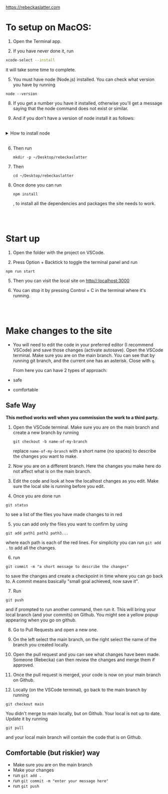 https://rebeckaslatter.com

# To setup on MacOS:

1. Open the Terminal app.

2. If you have never done it, run
```bash
xcode-select --install
```
it will take some time to complete.

5. You must have node (Node.js) installed. You can check what version you have by running
```
node --version
```

8. If you get a number you have it installed, otherwise you'll get a message saying that the node command does not exist or similar.

9. And if you don't have a version of node install it as follows:

<br/>

<details>
  <summary>How to install node</summary>
   <ol>
     <li>Install nvm: run <i>curl -o- https://raw.githubusercontent.com/nvm-sh/nvm/v0.39.1/install.sh | bash</i> from anywhere in the terminal</li>
     <li>Nvm is a tool for managing versions of node. Node is the engine for reading Javascript code.</li>
     <li>After that, run <i>source ~/.zshrc</i> to reload the terminal environment.</li>
     <li>Check if you have nvm by running <i>nvm --version</i>. You should get a number.</li>
     <li>Use nvm to install node by running <i>nvm install node</i> (it's the latest version) and then check if all went well with <i>node --version</i>.</li>
   </ol>
</details> 

<br/>

6. Then run
   ```
   mkdir -p ~/Desktop/rebeckaslatter
   ```

8. Then
   ```
   cd ~/Desktop/rebeckaslatter
   ```

12. Once done you can run
    ```
    npm install
    ```
    , to install all the dependencies and packages the site needs to work.

<br/><br/>

# Start up

1. Open the folder with the project on VSCode.

2. Press Option + Backtick to toggle the terminal panel and run

```npm run start```

5. Then you can visit the local site on <a href="http//:localhost:3000">http//:localhost:3000</a>

6. You can stop it by pressing Control + C in the terminal where it's running.


<br/><br/>

# Make changes to the site

- You will need to edit the code in your preferred editor (I recommend VSCode) and save those changes (activate autosave). Open the VSCode terminal. Make sure you are on the main branch. You can see that by running git branch, and the current one has an asterisk. Close with `q`.

  From here you can have 2 types of approach:
- safe
- comfortable

## Safe Way

**This method works well when you commission the work to a third party.**

1. Open the VSCode terminal. Make sure you are on the main branch and create a new branch by running
   ```
   git checkout -b name-of-my-branch
   ```
   replace `name-of-my-branch` with a short name (no spaces) to describe the changes you want to make.
   
2. Now you are on a different branch. Here the changes you make here do not affect what is on the main branch.

3. Edit the code and look at how the localhost changes as you edit. Make sure the local site is running before you edit.

4. Once you are done run 
  ```
  git status
  ```
  to see a list of the files you have made changes to in red
  
5. you can add only the files you want to confirm by using 
  ```
  git add path1 path2 path3...
  ```
where each path is each of the red lines. For simplicity you can run `git add .` to add all the changes.

6. run 
  ```
  git commit -m "a short message to describe the changes"
  ```
to save the changes and create a checkpoint in time where you can go back to. A commit means basically "small goal achieved, now save it".

7. Run
  ```
  git push
  ```
and if prompted to run another command, then run it. This will bring your local branch (and your commits) on Github. You might see a yellow popup appearing when you go on github.

8. Go to Pull Requests and open a new one.

9. On the left select the main branch, on the right select the name of the branch you created locally.

10. Open the pull request and you can see what changes have been made. Someone (Rebecka) can then review the changes and merge them if approved.

11. Once the pull request is merged, your code is now on your main branch on Github.

12. Locally (on the VSCode terminal), go back to the main branch by running 
  ```
  git checkout main
  ```
You didn't merge to main locally, but on Github. Your local is not up to date. Update it by running
  ```
  git pull
  ```
and your local main branch will contain the code that is on Github.

## Comfortable (but riskier) way

- Make sure you are on the main branch
- Make your changes
- run `git add .` 
- run `git commit -m "enter your message here"`
- run `git push`

